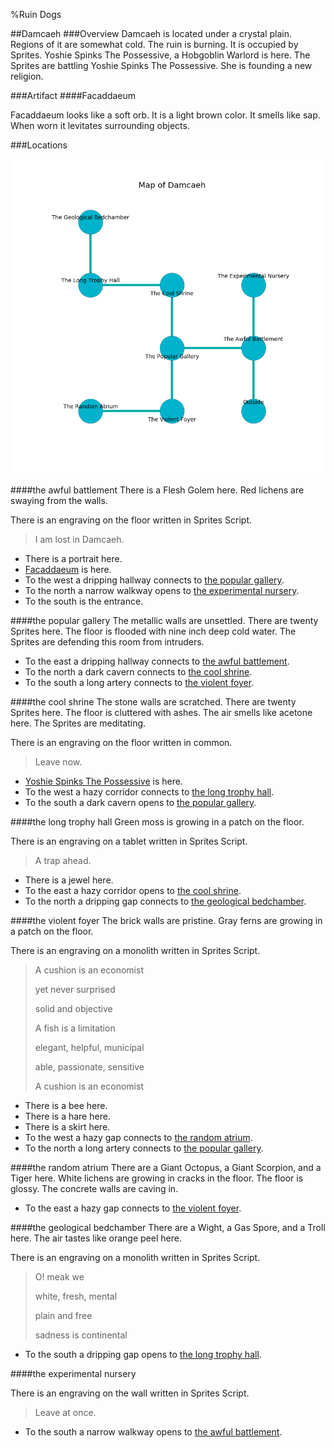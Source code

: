 %Ruin Dogs

##Damcaeh
###Overview
Damcaeh is located under a crystal plain. Regions of it are somewhat cold. The ruin is burning. It is occupied by Sprites. <a name="Yoshie-Spinks-The-Possessive"></a>Yoshie Spinks The Possessive, a Hobgoblin Warlord is here. The Sprites are battling Yoshie Spinks The Possessive. She  is founding a new religion. 



###Artifact
####<a name="Facaddaeum"></a>Facaddaeum


Facaddaeum looks like a soft orb. It is a light brown color. It smells like sap. When worn it levitates surrounding objects. 





###Locations


![](../v2/images/Damcaeh.png)

####<a name="the-awful-battlement"></a>the awful battlement
There is a Flesh Golem here. Red lichens are swaying from the walls. 

There is an engraving on the floor written in Sprites Script. 

> I am lost in Damcaeh.
>


* There is a portrait here.
* [Facaddaeum](#Facaddaeum) is here.
* To the west a dripping hallway connects to [the popular gallery](#the-popular-gallery).
* To the north a narrow walkway opens to [the experimental nursery](#the-experimental-nursery).
* To the south is the entrance.


####<a name="the-popular-gallery"></a>the popular gallery
The metallic walls are unsettled. There are twenty Sprites here. The floor is flooded with nine inch deep cold water. The Sprites are defending this room from intruders. 



* To the east a dripping hallway connects to [the awful battlement](#the-awful-battlement).
* To the north a dark cavern connects to [the cool shrine](#the-cool-shrine).
* To the south a long artery connects to [the violent foyer](#the-violent-foyer).


####<a name="the-cool-shrine"></a>the cool shrine
The stone walls are scratched. There are twenty Sprites here. The floor is cluttered with ashes. The air smells like acetone here. The Sprites are meditating. 

There is an engraving on the floor written in common. 

> Leave now.
>


* [Yoshie Spinks The Possessive](#Yoshie-Spinks-The-Possessive) is here.
* To the west a hazy corridor connects to [the long trophy hall](#the-long-trophy-hall).
* To the south a dark cavern opens to [the popular gallery](#the-popular-gallery).


####<a name="the-long-trophy-hall"></a>the long trophy hall
Green moss is growing in a patch on the floor. 

There is an engraving on a tablet written in Sprites Script. 

> A trap ahead.
>


* There is a jewel here.
* To the east a hazy corridor opens to [the cool shrine](#the-cool-shrine).
* To the north a dripping gap connects to [the geological bedchamber](#the-geological-bedchamber).


####<a name="the-violent-foyer"></a>the violent foyer
The brick walls are pristine. Gray ferns are growing in a patch on the floor. 

There is an engraving on a monolith written in Sprites Script. 

> A cushion is an economist
>
> yet never surprised
>
> solid and objective
>
> A fish is a limitation
>
> elegant, helpful, municipal
>
> able, passionate, sensitive
>
> A cushion is an economist
>


* There is a bee here.
* There is a hare here.
* There is a skirt here.
* To the west a hazy gap connects to [the random atrium](#the-random-atrium).
* To the north a long artery connects to [the popular gallery](#the-popular-gallery).


####<a name="the-random-atrium"></a>the random atrium
There are a Giant Octopus, a Giant Scorpion, and a Tiger here. White lichens are growing in cracks in the floor. The floor is glossy. The concrete walls are caving in. 



* To the east a hazy gap connects to [the violent foyer](#the-violent-foyer).


####<a name="the-geological-bedchamber"></a>the geological bedchamber
There are a Wight, a Gas Spore, and a Troll here. The air tastes like orange peel here. 

There is an engraving on a monolith written in Sprites Script. 

> O! meak we
>
> white, fresh, mental
>
> plain and free
>
> sadness is continental
>


* To the south a dripping gap opens to [the long trophy hall](#the-long-trophy-hall).


####<a name="the-experimental-nursery"></a>the experimental nursery


There is an engraving on the wall written in Sprites Script. 

> Leave at once.
>


* To the south a narrow walkway opens to [the awful battlement](#the-awful-battlement).


